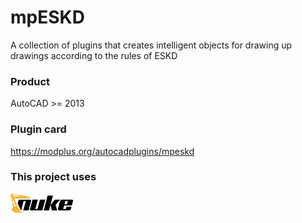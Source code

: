 # mpESKD
A collection of plugins that creates intelligent objects for drawing up drawings according to the rules of ESKD
### Product ###
AutoCAD >= 2013
### Plugin card ###
https://modplus.org/autocadplugins/mpeskd
### This project uses

[<img align="left" src="https://raw.githubusercontent.com/ModPlus-Software/Documentation/master/Images/nuke-logo-small.png" />](https://nuke.build/)

